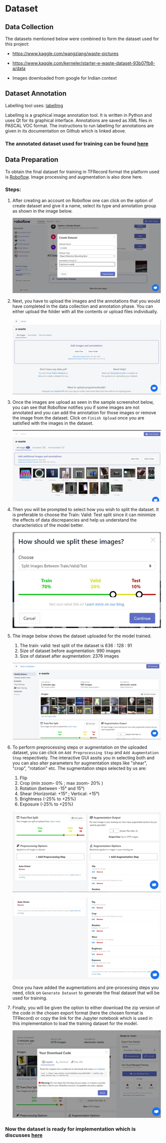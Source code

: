 # Dataset

## Data Collection

The datasets mentioned below were combined to form the dataset used for this project:
- https://www.kaggle.com/wangziang/waste-pictures 

- https://www.kaggle.com/kerneler/starter-e-waste-dataset-93b07fb8-a/data 

- Images downloaded from google for Indian context

## Dataset Annotation

Labelling tool uses: [labelImg](https://github.com/tzutalin/labelImg)

LabelImg is a graphical image annotation tool. It is written in Python and uses Qt for its graphical interface. Annotations are saved as XML files in PASCAL VOC format. The instructions to run labelImg for annotations are given in its documentation on Github which is linked above.


### The annotated dataset used for training can be found [here](https://drive.google.com/drive/folders/1Zk47mWlZQYjBsesMEGJjCQNrwDGpB-Tl?usp=sharing)


## Data Preparation

To obtain the final dataset for training in TFRecord format the platform used is [Roboflow](https://roboflow.com/). Image processing and augmentation is also done here.

### Steps:

1. After creating an account on Roboflow one can click on the option of create dataset and give it a name, select its type and annotation group as shown in the image below.
  
    ![Step-0](dataset-preparation/d-0.JPG)

2. Next, you have to upload the images and the annotations that you would have completed in the data collection and annotation phase. You can either upload the folder with all the contents or upload files individually.
   
    ![Step-1](dataset-preparation/d-1.JPG)

3. Once the images are upload as seen in the sample screenshot below, you can see that Roboflow notifies you if some images are not annotated and you can add the annotation for those images or remove the image from the dataset. Click on `Finish Upload` once you are satisfied with the images in the dataset.
   
    ![Step-2](dataset-preparation/d-2.JPG)

4. Then you will be prompted to select how you wish to split the dataset. It is preferable to choose the Train: Valid: Test split since it can minimize the effects of data discrepancies and help us understand the characteristics of the model better.
   
    ![Step-3](dataset-preparation/d-3.JPG)

5. The image below shows the dataset uploaded for the model trained. 
   1. The train: valid: test split of the dataset is 636 : 128 : 91
   2. Size of dataset before augmentation: 990 images
   3. Size of dataset after augmentation: 2376 images
  
    ![Step-4](dataset-preparation/d-4.JPG)

6. To perform preprocessing steps or augmentation on the uploaded dataset, you can click on `Add Preprocessing Step` and `Add Augmentation Step` respectively. The interactive GUI assits you in selecting both and you can also alter parameters for augmentation steps like "shear", "crop", "rotation" etc. The sugmentation steps selected by us are:
   
   1. Flip
   2. Crop (min zoom- 0% ; max zoom- 20% )
   3. Rotation (between -15° and 15°)
   4. Shear (Horizontal: +15° ; Vertical: +15°)
   5. Brightness (-25% to +25%)
   6. Exposure (-25% to +25%)
  
    ![Step-5](dataset-preparation/d-5.JPG)
  
    ![Step-6](dataset-preparation/d-6.JPG)
  
    Once you have added the augmentations and pre-processing steps you need, click on `Generate Dataset` to generate the final dataset that will be used for training.
   
7. Finally, you will be given the option to either download the zip version of the code in the chosen export format (here the chosen format is TFRecord) or copy the link for the Jupyter notebook which is used in this implementation to load the training dataset for the model.

    ![Step-7](dataset-preparation/d-7.JPG)


### Now the dataset is ready for implementation which is discusses [here](../implementation)
